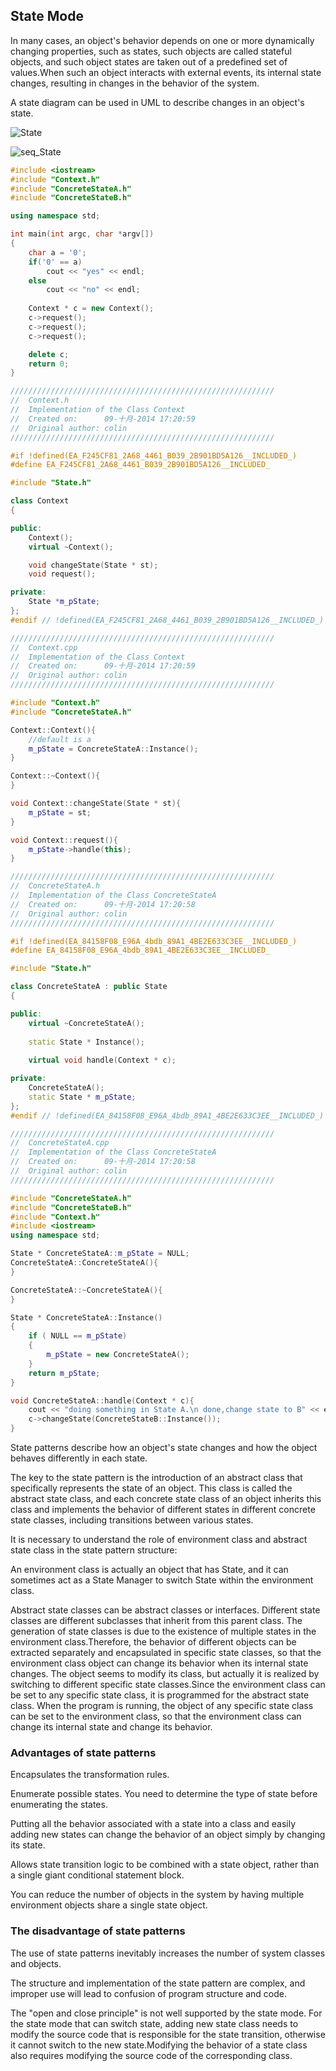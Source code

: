 ## State Mode

In many cases, an object's behavior depends on one or more dynamically changing properties, such as states, such objects are called stateful objects, and such object states are taken out of a predefined set of values.When such an object interacts with external events, its internal state changes, resulting in changes in the behavior of the system.

A state diagram can be used in UML to describe changes in an object's state.

![State](https://github.com/leekeiling/Interview-basics-for-Computer-Science/blob/master/pics/State.jpg?raw=true)

![seq_State](https://github.com/leekeiling/Interview-basics-for-Computer-Science/blob/master/pics/seq_State.jpg?raw=true)

```C++
#include <iostream>
#include "Context.h"
#include "ConcreteStateA.h"
#include "ConcreteStateB.h"

using namespace std;

int main(int argc, char *argv[])
{
	char a = '0';
	if('0' == a)
		cout << "yes" << endl;
	else
		cout << "no" << endl;
	
	Context * c = new Context();
	c->request();
	c->request();
	c->request();

	delete c;
	return 0;
}
```

```C++
///////////////////////////////////////////////////////////
//  Context.h
//  Implementation of the Class Context
//  Created on:      09-十月-2014 17:20:59
//  Original author: colin
///////////////////////////////////////////////////////////

#if !defined(EA_F245CF81_2A68_4461_B039_2B901BD5A126__INCLUDED_)
#define EA_F245CF81_2A68_4461_B039_2B901BD5A126__INCLUDED_

#include "State.h"

class Context
{

public:
	Context();
	virtual ~Context();

	void changeState(State * st);
	void request();

private:
	State *m_pState;
};
#endif // !defined(EA_F245CF81_2A68_4461_B039_2B901BD5A126__INCLUDED_)
```

```C++
///////////////////////////////////////////////////////////
//  Context.cpp
//  Implementation of the Class Context
//  Created on:      09-十月-2014 17:20:59
//  Original author: colin
///////////////////////////////////////////////////////////

#include "Context.h"
#include "ConcreteStateA.h"

Context::Context(){
	//default is a
	m_pState = ConcreteStateA::Instance();
}

Context::~Context(){
}

void Context::changeState(State * st){
	m_pState = st;
}

void Context::request(){
	m_pState->handle(this);
}
```

```C++
///////////////////////////////////////////////////////////
//  ConcreteStateA.h
//  Implementation of the Class ConcreteStateA
//  Created on:      09-十月-2014 17:20:58
//  Original author: colin
///////////////////////////////////////////////////////////

#if !defined(EA_84158F08_E96A_4bdb_89A1_4BE2E633C3EE__INCLUDED_)
#define EA_84158F08_E96A_4bdb_89A1_4BE2E633C3EE__INCLUDED_

#include "State.h"

class ConcreteStateA : public State
{

public:
	virtual ~ConcreteStateA();
	
	static State * Instance();
	
	virtual void handle(Context * c);

private:
	ConcreteStateA();
	static State * m_pState;
};
#endif // !defined(EA_84158F08_E96A_4bdb_89A1_4BE2E633C3EE__INCLUDED_)
```

```C++
///////////////////////////////////////////////////////////
//  ConcreteStateA.cpp
//  Implementation of the Class ConcreteStateA
//  Created on:      09-十月-2014 17:20:58
//  Original author: colin
///////////////////////////////////////////////////////////

#include "ConcreteStateA.h"
#include "ConcreteStateB.h"
#include "Context.h"
#include <iostream>
using namespace std;

State * ConcreteStateA::m_pState = NULL;
ConcreteStateA::ConcreteStateA(){
}

ConcreteStateA::~ConcreteStateA(){
}

State * ConcreteStateA::Instance()
{
	if ( NULL == m_pState)
	{
		m_pState = new ConcreteStateA();
	}
	return m_pState;
}

void ConcreteStateA::handle(Context * c){
	cout << "doing something in State A.\n done,change state to B" << endl;
	c->changeState(ConcreteStateB::Instance());
}
```

State patterns describe how an object's state changes and how the object behaves differently in each state.

The key to the state pattern is the introduction of an abstract class that specifically represents the state of an object. This class is called the abstract state class, and each concrete state class of an object inherits this class and implements the behavior of different states in different concrete state classes, including transitions between various states.

It is necessary to understand the role of environment class and abstract state class in the state pattern structure:

An environment class is actually an object that has State, and it can sometimes act as a State Manager to switch State within the environment class.

Abstract state classes can be abstract classes or interfaces. Different state classes are different subclasses that inherit from this parent class. The generation of state classes is due to the existence of multiple states in the environment class.Therefore, the behavior of different objects can be extracted separately and encapsulated in specific state classes, so that the environment class object can change its behavior when its internal state changes. The object seems to modify its class, but actually it is realized by switching to different specific state classes.Since the environment class can be set to any specific state class, it is programmed for the abstract state class. When the program is running, the object of any specific state class can be set to the environment class, so that the environment class can change its internal state and change its behavior.

### Advantages of state patterns

Encapsulates the transformation rules.

Enumerate possible states. You need to determine the type of state before enumerating the states.

Putting all the behavior associated with a state into a class and easily adding new states can change the behavior of an object simply by changing its state.

Allows state transition logic to be combined with a state object, rather than a single giant conditional statement block.

You can reduce the number of objects in the system by having multiple environment objects share a single state object.

### The disadvantage of state patterns

The use of state patterns inevitably increases the number of system classes and objects.

The structure and implementation of the state pattern are complex, and improper use will lead to confusion of program structure and code.

The "open and close principle" is not well supported by the state mode. For the state mode that can switch state, adding new state class needs to modify the source code that is responsible for the state transition, otherwise it cannot switch to the new state.Modifying the behavior of a state class also requires modifying the source code of the corresponding class.









